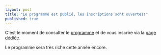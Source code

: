 ```yaml
---
layout: post
title: "Le programme est publié, les inscriptions sont ouvertes!"
published: true
---
```



C'est le moment de consulter le [programme](/z20_programme.html) et de vous inscrire via la [page dédiée](/z25_inscription.html).

Le programme sera très riche cette année encore. 



